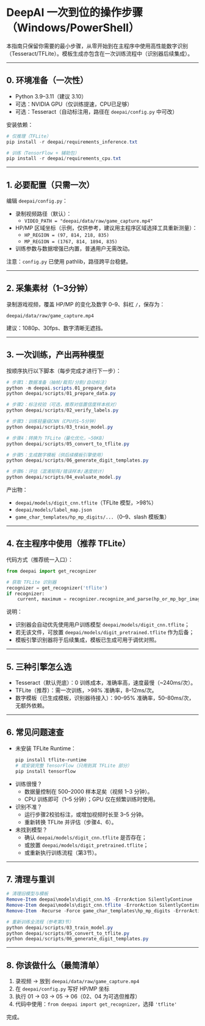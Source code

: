 # DeepAI 一次到位的操作步骤（Windows/PowerShell）

本指南只保留你需要的最小步骤，从零开始到在主程序中使用高性能数字识别（Tesseract/TFLite）。模板生成亦包含在一次训练流程中（识别器后续集成）。

---

## 0. 环境准备（一次性）

- Python 3.9–3.11（建议 3.10）
- 可选：NVIDIA GPU（仅训练提速，CPU已足够）
- 可选：Tesseract（自动标注用，路径在 `deepai/config.py` 中可改）

安装依赖：

```powershell
# 仅推理（TFLite）
pip install -r deepai/requirements_inference.txt

# 训练（TensorFlow + 辅助包）
pip install -r deepai/requirements_cpu.txt
```

---

## 1. 必要配置（只需一次）

编辑 `deepai/config.py`：

- 录制视频路径（默认）：
  - `VIDEO_PATH = "deepai/data/raw/game_capture.mp4"`
- HP/MP 区域坐标（示例，仅供参考，建议用主程序区域选择工具重新测量）：
  - `HP_REGION = (97, 814, 218, 835)`
  - `MP_REGION = (1767, 814, 1894, 835)`
- 训练参数与数据增强已内置，普通用户无需改动。

注意：`config.py` 已使用 pathlib，路径跨平台稳健。

---

## 2. 采集素材（1–3分钟）

录制游戏视频，覆盖 HP/MP 的变化及数字 0–9、斜杠 `/`，保存为：

```
deepai/data/raw/game_capture.mp4
```

建议：1080p、30fps、数字清晰无遮挡。

---

## 3. 一次训练，产出两种模型

按顺序执行以下脚本（每步完成才进行下一步）：

```powershell
# 步骤1：数据准备（抽帧/裁剪/分割/自动标注）
python -m deepai.scripts.01_prepare_data
python deepai/scripts/01_prepare_data.py

# 步骤2：标注校验（可选，推荐对低置信度样本核对）
python deepai/scripts/02_verify_labels.py

# 步骤3：训练轻量级CNN（CPU约1–5分钟）
python deepai/scripts/03_train_model.py

# 步骤4：转换为 TFLite（量化优化，~50KB）
python deepai/scripts/05_convert_to_tflite.py

# 步骤5：生成数字模板（供后续模板引擎使用）
python deepai/scripts/06_generate_digit_templates.py

# 步骤6：评估（混淆矩阵/错误样本/速度统计）
python deepai/scripts/04_evaluate_model.py
```

产出物：

- `deepai/models/digit_cnn.tflite`（TFLite 模型，>98%）
- `deepai/models/label_map.json`
- `game_char_templates/hp_mp_digits/...`（0–9、slash 模板集）

---

## 4. 在主程序中使用（推荐 TFLite）

代码方式（推荐统一入口）：

```python
from deepai import get_recognizer

# 获取 TFLite 识别器
recognizer = get_recognizer('tflite')
if recognizer:
    current, maximum = recognizer.recognize_and_parse(hp_or_mp_bgr_image)
```

说明：

- 识别器会自动优先使用用户训练模型 `deepai/models/digit_cnn.tflite`；
- 若无该文件，可放置 `deepai/models/digit_pretrained.tflite` 作为后备；
- 模板引擎识别器将于后续集成，模板已生成可用于调优对照。

---

## 5. 三种引擎怎么选

- Tesseract（默认兜底）：0 训练成本，准确率高，速度最慢（~240ms/次）。
- TFLite（推荐）：需一次训练，>98% 准确率，8–12ms/次。
- 数字模板（已生成模板，识别器待接入）：90–95% 准确率，50–80ms/次，无额外依赖。

---

## 6. 常见问题速查

- 未安装 TFLite Runtime：
  ```powershell
  pip install tflite-runtime
  # 或安装完整 TensorFlow（只用到其 TFLite 部分）
  pip install tensorflow
  ```
- 训练很慢？
  - 数据量控制在 500–2000 样本足矣（视频 1–3 分钟）。
  - CPU 训练即可（1–5 分钟）；GPU 仅在频繁训练时使用。
- 识别不准？
  - 运行步骤2校验标注，或增加视频时长至 3–5 分钟。
  - 重新转换 TFLite 并评估（步骤4、6）。
- 未找到模型？
  - 确认 `deepai/models/digit_cnn.tflite` 是否存在；
  - 或放置 `deepai/models/digit_pretrained.tflite`；
  - 或重新执行训练流程（第3节）。

---

## 7. 清理与重训

```powershell
# 清理旧模型与模板
Remove-Item deepai\models\digit_cnn.h5 -ErrorAction SilentlyContinue
Remove-Item deepai\models\digit_cnn.tflite -ErrorAction SilentlyContinue
Remove-Item -Recurse -Force game_char_templates\hp_mp_digits -ErrorAction SilentlyContinue

# 重新训练全流程（参考第3节）
python deepai/scripts/03_train_model.py
python deepai/scripts/05_convert_to_tflite.py
python deepai/scripts/06_generate_digit_templates.py
```

---

## 8. 你该做什么（最简清单）

1) 录视频 → 放到 `deepai/data/raw/game_capture.mp4`
2) 在 `deepai/config.py` 写好 HP/MP 坐标
3) 执行 01 → 03 → 05 → 06（02、04 为可选但推荐）
4) 代码中使用：`from deepai import get_recognizer`，选择 `'tflite'`

完成。

